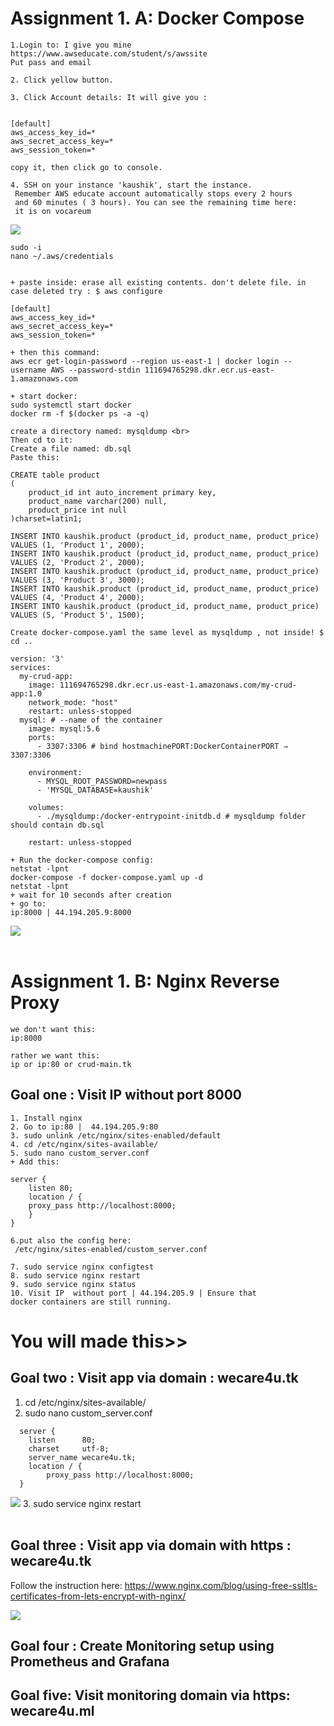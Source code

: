 # Assignment   1. A: Docker Compose
```
1.Login to: I give you mine
https://www.awseducate.com/student/s/awssite
Put pass and email

2. Click yellow button.

3. Click Account details: It will give you :


[default]
aws_access_key_id=*
aws_secret_access_key=*
aws_session_token=*

copy it, then click go to console.

4. SSH on your instance 'kaushik', start the instance.
 Remember AWS educate account automatically stops every 2 hours 
 and 60 minutes ( 3 hours). You can see the remaining time here:
 it is on vocareum
```
![](https://i.imgur.com/Y4vg4p6.png)
```
sudo -i
nano ~/.aws/credentials


+ paste inside: erase all existing contents. don't delete file. in case deleted try : $ aws configure

[default]
aws_access_key_id=*
aws_secret_access_key=*
aws_session_token=*

+ then this command:  
aws ecr get-login-password --region us-east-1 | docker login --username AWS --password-stdin 111694765298.dkr.ecr.us-east-1.amazonaws.com

+ start docker:
sudo systemctl start docker
docker rm -f $(docker ps -a -q)
```
```
create a directory named: mysqldump <br>
Then cd to it:
Create a file named: db.sql
Paste this:

CREATE table product
(
	product_id int auto_increment primary key,
	product_name varchar(200) null,
	product_price int null
)charset=latin1;

INSERT INTO kaushik.product (product_id, product_name, product_price) VALUES (1, 'Product 1', 2000);
INSERT INTO kaushik.product (product_id, product_name, product_price) VALUES (2, 'Product 2', 2000);
INSERT INTO kaushik.product (product_id, product_name, product_price) VALUES (3, 'Product 3', 3000);
INSERT INTO kaushik.product (product_id, product_name, product_price) VALUES (4, 'Product 4', 2000);
INSERT INTO kaushik.product (product_id, product_name, product_price) VALUES (5, 'Product 5', 1500);
```
```
Create docker-compose.yaml the same level as mysqldump , not inside! $ cd ..
```
```
version: '3'
services:
  my-crud-app:
    image: 111694765298.dkr.ecr.us-east-1.amazonaws.com/my-crud-app:1.0
    network_mode: "host"
    restart: unless-stopped
  mysql: # --name of the container
    image: mysql:5.6
    ports:
      - 3307:3306 # bind hostmachinePORT:DockerContainerPORT ⇒ 3307:3306

    environment:
      - MYSQL_ROOT_PASSWORD=newpass
      - 'MYSQL_DATABASE=kaushik'
      
    volumes:
      - ./mysqldump:/docker-entrypoint-initdb.d # mysqldump folder should contain db.sql
      
    restart: unless-stopped
```

```
+ Run the docker-compose config:
netstat -lpnt
docker-compose -f docker-compose.yaml up -d
netstat -lpnt
+ wait for 10 seconds after creation
+ go to:
ip:8000 | 44.194.205.9:8000
```
![](https://i.imgur.com/ivcnApO.png)
<br> <br>

# Assignment   1. B: Nginx Reverse Proxy
```
we don't want this:
ip:8000

rather we want this:
ip or ip:80 or crud-main.tk
```

## Goal one : Visit IP without port 8000
```
1. Install nginx
2. Go to ip:80 |  44.194.205.9:80
3. sudo unlink /etc/nginx/sites-enabled/default
4. cd /etc/nginx/sites-available/
5. sudo nano custom_server.conf
+ Add this:

server {
	listen 80;
	location / {
	proxy_pass http://localhost:8000;
	}
}

6.put also the config here:
 /etc/nginx/sites-enabled/custom_server.conf

7. sudo service nginx configtest
8. sudo service nginx restart
9. sudo service nginx status
10. Visit IP  without port | 44.194.205.9 | Ensure that 
docker containers are still running.
```


# You will made this>>
## Goal two : Visit app via domain : wecare4u.tk
1. cd /etc/nginx/sites-available/
2. sudo nano custom_server.conf
```
  server {
    listen      80;
    charset     utf-8;
    server_name wecare4u.tk;
    location / {
        proxy_pass http://localhost:8000;
  }
```
![](https://i.imgur.com/mCalkIC.png)
3. sudo service nginx restart
<br>
<br>
## Goal three : Visit app via domain with https : wecare4u.tk
Follow the instruction here: https://www.nginx.com/blog/using-free-ssltls-certificates-from-lets-encrypt-with-nginx/

![](https://i.imgur.com/vUFRMOp.png)
## Goal four : Create Monitoring setup using Prometheus and Grafana
## Goal five: Visit monitoring domain via https: wecare4u.ml
